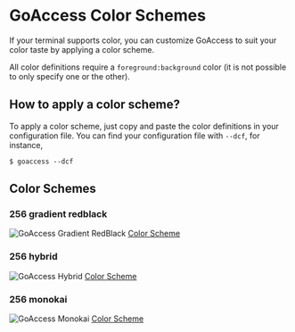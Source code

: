 GoAccess Color Schemes
========

If your terminal supports color, you can customize GoAccess to suit your color
taste by applying a color scheme.

All color definitions require a `foreground:background` color (it is not possible
to only specify one or the other).

## How to apply a color scheme? ##
To apply a color scheme, just copy and paste the color definitions in your
configuration file. You can find your configuration file with `--dcf`, for
instance,

    $ goaccess --dcf

## Color Schemes ##

### 256 gradient redblack ###

![GoAccess Gradient RedBlack](https://goaccess.io/colors/256_gradient_redblack.png?20160514)
[Color Scheme](https://github.com/allinurl/goaccess-colors/colors/256_gradient_redblack.conf)

### 256 hybrid ###

![GoAccess Hybrid](https://goaccess.io/colors/256_hybrid.png?20160514)
[Color Scheme](https://github.com/allinurl/goaccess-colors/colors/256_hybrid.conf)

### 256 monokai ###

![GoAccess Monokai](https://goaccess.io/colors/256_monokai.png?20160514)
[Color Scheme](https://github.com/allinurl/goaccess-colors/colors/256_monokai.conf)
